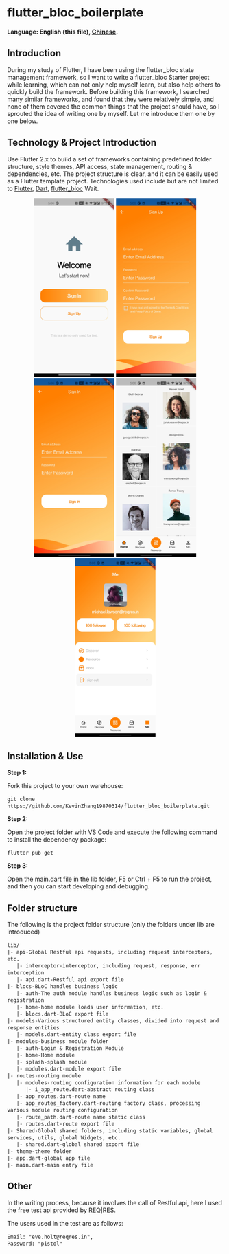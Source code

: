 # flutter_bloc_boilerplate

**Language: English (this file), [Chinese](README.zh-cn.md).**

## Introduction

During my study of Flutter, I have been using the flutter_bloc state management framework, so I want to write a flutter_bloc Starter project while learning, which can not only help myself learn, but also help others to quickly build the framework. Before building this framework, I searched many similar frameworks, and found that they were relatively simple, and none of them covered the common things that the project should have, so I sprouted the idea of ​​writing one by myself. Let me introduce them one by one below.

## Technology & Project Introduction

Use Flutter 2.x to build a set of frameworks containing predefined folder structure, style themes, API access, state management, routing & dependencies, etc. The project structure is clear, and it can be easily used as a Flutter template project. Technologies used include but are not limited to [Flutter](https://flutter.cn/), [Dart](https://dart.dev/), [flutter_bloc](https://pub.dev/packages/flutter_bloc) Wait.

<p align='center'>
    <img src="https://github.com/KevinZhang19870314/flutter_bloc_boilerplate/blob/main/assets/screenshot/2.jpg" width="187" heght="333" />
    <img src="https://github.com/KevinZhang19870314/flutter_bloc_boilerplate/blob/main/assets/screenshot/3.jpg" width="187" heght="333" />
    <img src="https://github.com/KevinZhang19870314/flutter_bloc_boilerplate/blob/main/assets/screenshot/4.jpg" width="187" heght="333" />
    <img src="https://github.com/KevinZhang19870314/flutter_bloc_boilerplate/blob/main/assets/screenshot/5.jpg" width="187" heght="333" />
    <img src="https://github.com/KevinZhang19870314/flutter_bloc_boilerplate/blob/main/assets/screenshot/6.jpg" width="187" heght="333" />
</p>

## Installation & Use

**Step 1:**

Fork this project to your own warehouse:

```
git clone https://github.com/KevinZhang19870314/flutter_bloc_boilerplate.git
```

**Step 2:**

Open the project folder with VS Code and execute the following command to install the dependency package:

```
flutter pub get
```

**Step 3:**

Open the main.dart file in the lib folder, F5 or Ctrl + F5 to run the project, and then you can start developing and debugging.

## Folder structure

The following is the project folder structure (only the folders under lib are introduced)

```
lib/
|- api-Global Restful api requests, including request interceptors, etc.
   |- interceptor-interceptor, including request, response, err interception
   |- api.dart-Restful api export file
|- blocs-BLoC handles business logic
   |- auth-The auth module handles business logic such as login & registration
   |- home-home module loads user information, etc.
   |- blocs.dart-BLoC export file
|- models-Various structured entity classes, divided into request and response entities
   |- models.dart-entity class export file
|- modules-business module folder
   |- auth-Login & Registration Module
   |- home-Home module
   |- splash-splash module
   |- modules.dart-module export file
|- routes-routing module 
   |- modules-routing configuration information for each module
      |- i_app_route.dart-abstract routing class
   |- app_routes.dart-route name
   |- app_routes_factory.dart-routing factory class, processing various module routing configuration
   |- route_path.dart-route name static class
   |- routes.dart-route export file
|- Shared-Global shared folders, including static variables, global services, utils, global Widgets, etc.
   |- shared.dart-global shared export file
|- theme-theme folder
|- app.dart-global app file
|- main.dart-main entry file
```

## Other

In the writing process, because it involves the call of Restful api, here I used the free test api provided by [REQ|RES](https://reqres.in/).

The users used in the test are as follows:
  
    Email: "eve.holt@reqres.in",
    Password: "pistol"